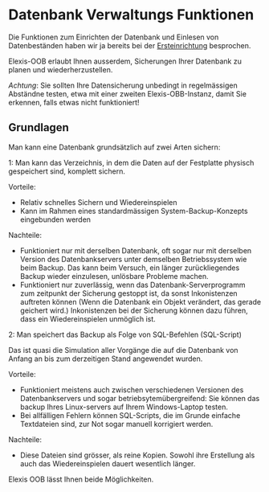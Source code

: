 # Datenbank Verwaltungs Funktionen

Die Funktionen zum Einrichten der Datenbank und Einlesen von Datenbeständen haben wir ja bereits bei der [Ersteinrichtung](config.md) besprochen.

Elexis-OOB erlaubt Ihnen ausserdem, Sicherungen Ihrer Datenbank zu planen und wiederherzustellen.

*Achtung*: Sie sollten Ihre Datensicherung unbedingt in regelmässigen Abständne testen, etwa mit einer zweiten Elexis-OBB-Instanz, damit Sie erkennen, falls etwas nicht funktioniert!


## Grundlagen

Man kann eine Datenbank grundsätzlich auf zwei Arten sichern:

1: Man kann das Verzeichnis, in dem die Daten auf der Festplatte physisch gespeichert sind, komplett sichern.

Vorteile: 

* Relativ schnelles Sichern und Wiedereinspielen
* Kann im Rahmen eines standardmässigen System-Backup-Konzepts eingebunden werden

Nachteile:

* Funktioniert nur mit derselben Datenbank, oft sogar nur mit derselben Version des Datenbankservers unter demselben Betriebssystem wie beim Backup. Das kann beim Versuch, ein länger zurückliegendes Backup wieder einzulesen, unlösbare Probleme machen.
* Funktioniert nur zuverlässig, wenn das Datenbank-Serverprogramm zum zeitpunkt der Sicherung gestoppt ist, da sonst Inkonistenzen auftreten können (Wenn die Datenbank ein Objekt verändert, das gerade geichert wird.) Inkonistenzen bei der Sicherung können dazu führen, dass ein Wiedereinspielen unmöglich ist.


2: Man speichert das Backup als Folge von SQL-Befehlen (SQL-Script)

Das ist quasi die Simulation aller Vorgänge die auf die Datenbank von Anfang an bis zum derzeitigen Stand angewendet wurden.

Vorteile:

* Funktioniert meistens auch zwischen verschiedenen Versionen des Datenbankservers und sogar betriebsytemübergreifend: Sie können das backup Ihres Linux-servers auf Ihrem Windows-Laptop testen.
* Bei allfälligen Fehlern können SQL-Scripts, die im Grunde einfache Textdateien sind, zur Not sogar manuell korrigiert werden.

Nachteile:

* Diese Dateien sind grösser, als reine Kopien. Sowohl ihre Erstellung als auch das Wiedereinspielen dauert wesentlich länger.

Elexis OOB lässt Ihnen beide Möglichkeiten.

